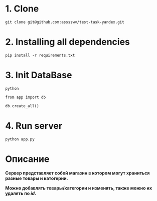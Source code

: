 # 1. __Clone__
    git clone git@github.com:asssswv/test-task-yandex.git
# 2. __Installing all dependencies__
    pip install -r requirements.txt
# 3. Init DataBase
    python

    from app import db

    db.create_all()
# 4. Run server
    python app.py
    
# Описание
__Сервер представляет собой магазин в котором могут храниться разные товары и катогерии.__

__Можно добавлять товары/категории и изменять, также можно их удалять по ___id___.__
